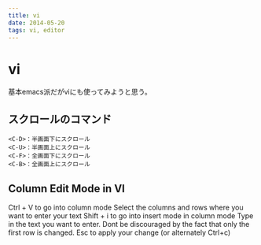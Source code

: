 ```yaml
---
title: vi
date: 2014-05-20
tags: vi, editor
---
```


vi
=================


基本emacs派だがviにも使ってみようと思う。


## スクロールのコマンド
```
<C-D>：半画面下にスクロール
<C-U>：半画面上にスクロール
<C-F>：全画面下にスクロール
<C-B>：全画面上にスクロール
```

## Column Edit Mode in VI

Ctrl + V to go into column mode
Select the columns and rows where you want to enter your text
Shift + i to go into insert mode in column mode
Type in the text you want to enter. Dont be discouraged by the fact that only the first row is changed.
Esc to apply your change (or alternately Ctrl+c)
